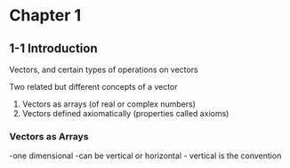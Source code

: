 # Chapter 1

## 1-1 Introduction
Vectors, and certain types of operations on vectors

Two related but different concepts of a vector
1. Vectors as arrays (of real or complex numbers)
2. Vectors defined axiomatically (properties called axioms)

### Vectors as Arrays

-one dimensional
-can be vertical or horizontal
    - vertical is the convention
